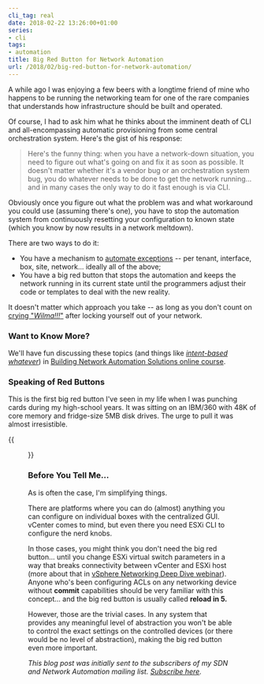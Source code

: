```yaml
---
cli_tag: real
date: 2018-02-22 13:26:00+01:00
series:
- cli
tags:
- automation
title: Big Red Button for Network Automation
url: /2018/02/big-red-button-for-network-automation/
---
```

A while ago I was enjoying a few beers with a longtime friend of mine who happens to be running the networking team for one of the rare companies that understands how infrastructure should be built and operated.

Of course, I had to ask him what he thinks about the imminent death of CLI and all-encompassing automatic provisioning from some central orchestration system. Here's the gist of his response:
<!--more-->
> Here's the funny thing: when you have a network-down situation, you need to figure out what's going on and fix it as soon as possible. It doesn't matter whether it's a vendor bug or an orchestration system bug, you do whatever needs to be done to get the network running... and in many cases the only way to do it fast enough is via CLI.

Obviously once you figure out what the problem was and what workaround you could use (assuming there's one), you have to stop the automation system from continuously resetting your configuration to known state (which you know by now results in a network meltdown).

There are two ways to do it:

-   You have a mechanism to [automate exceptions](/2016/07/automate-exceptions/) -- per tenant, interface, box, site, network... ideally all of the above;
-   You have a big red button that stops the automation and keeps the network running in its current state until the programmers adjust their code or templates to deal with the new reality.

It doesn't matter which approach you take -- as long as you don't count on [crying "*Wilma!!!*"](https://youtu.be/GJu8RreAGnM?t=33s) after locking yourself out of your network.

### Want to Know More?

We'll have fun discussing these topics (and things like [*intent-based whatever*](/2017/09/intent-based-hype/)) in [Building Network Automation Solutions online course](http://www.ipspace.net/Building_Network_Automation_Solutions).

### Speaking of Red Buttons

This is the first big red button I've seen in my life when I was punching cards during my high-school years. It was sitting on an IBM/360 with 48K of core memory and fridge-size 5MB disk drives. The urge to pull it was almost irresistible.

{{<figure src="https://i1.wp.com/www.retroist.com/wp-content/uploads/2016/03/emergency-pull.jpg?fit=750%2C422&ssl=1">}}

### Before You Tell Me...

As is often the case, I'm simplifying things.

There are platforms where you can do (almost) anything you can configure on individual boxes with the centralized GUI. vCenter comes to mind, but even there you need ESXi CLI to configure the nerd knobs.

In those cases, you might think you don't need the big red button... until you change ESXi virtual switch parameters in a way that breaks connectivity between vCenter and ESXi host (more about that in [vSphere Networking Deep Dive webinar](http://www.ipspace.net/VSphere_6_Networking_Deep_Dive)). Anyone who's been configuring ACLs on any networking device without **commit** capabilities should be very familiar with this concept... and the big red button is usually called **reload in 5.**

However, those are the trivial cases. In any system that provides any meaningful level of abstraction you won't be able to control the exact settings on the controlled devices (or there would be no level of abstraction), making the big red button even more important.

*This blog post was initially sent to the subscribers of my SDN and Network Automation mailing list. [Subscribe here](http://www.ipspace.net/Subscribe/Five_SDN_Tips).*
